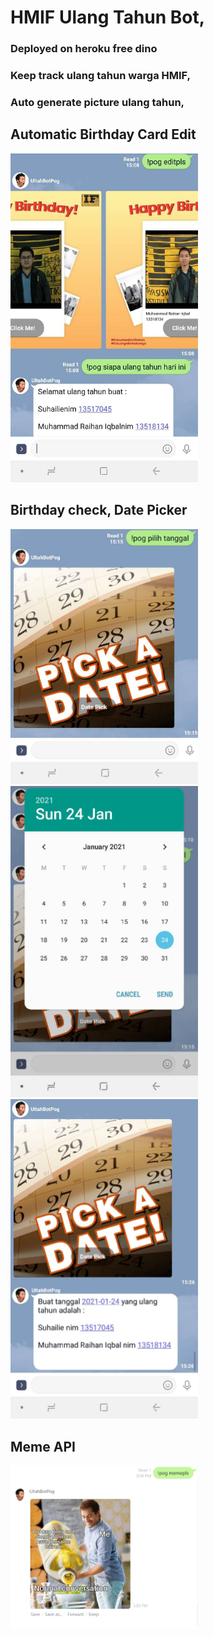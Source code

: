# HMIF Ulang Tahun Bot,

### Deployed on heroku free dino

### Keep track ulang tahun warga HMIF,

### Auto generate picture ulang tahun,

## Automatic Birthday Card Edit 
<img src="static/903202.jpg" width="300">

## Birthday check, Date Picker 
<img src="static/Zero.jpg" width="300">

<img src="static/One.jpg" width="300">

<img src="static/two.jpg" width="300">

## Meme API

<img src="static/1611475777582.jpg" width="300">

